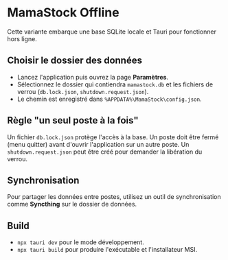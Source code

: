 # MamaStock Offline

Cette variante embarque une base SQLite locale et Tauri pour fonctionner hors ligne.

## Choisir le dossier des données
- Lancez l'application puis ouvrez la page **Paramètres**.
- Sélectionnez le dossier qui contiendra `mamastock.db` et les fichiers de verrou (`db.lock.json`, `shutdown.request.json`).
- Le chemin est enregistré dans `%APPDATA%\MamaStock\config.json`.

## Règle "un seul poste à la fois"
Un fichier `db.lock.json` protège l'accès à la base. Un poste doit être fermé (menu quitter) avant d'ouvrir l'application sur un autre poste. Un `shutdown.request.json` peut être créé pour demander la libération du verrou.

## Synchronisation
Pour partager les données entre postes, utilisez un outil de synchronisation comme **Syncthing** sur le dossier de données.

## Build
- `npx tauri dev` pour le mode développement.
- `npx tauri build` pour produire l'exécutable et l'installateur MSI.
